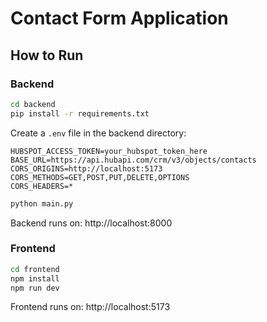 # Contact Form Application

## How to Run

### Backend
```bash
cd backend
pip install -r requirements.txt
```

Create a `.env` file in the backend directory:
```env
HUBSPOT_ACCESS_TOKEN=your_hubspot_token_here
BASE_URL=https://api.hubapi.com/crm/v3/objects/contacts
CORS_ORIGINS=http://localhost:5173
CORS_METHODS=GET,POST,PUT,DELETE,OPTIONS
CORS_HEADERS=*
```

```bash
python main.py
```
Backend runs on: http://localhost:8000

### Frontend
```bash
cd frontend
npm install
npm run dev
```
Frontend runs on: http://localhost:5173

